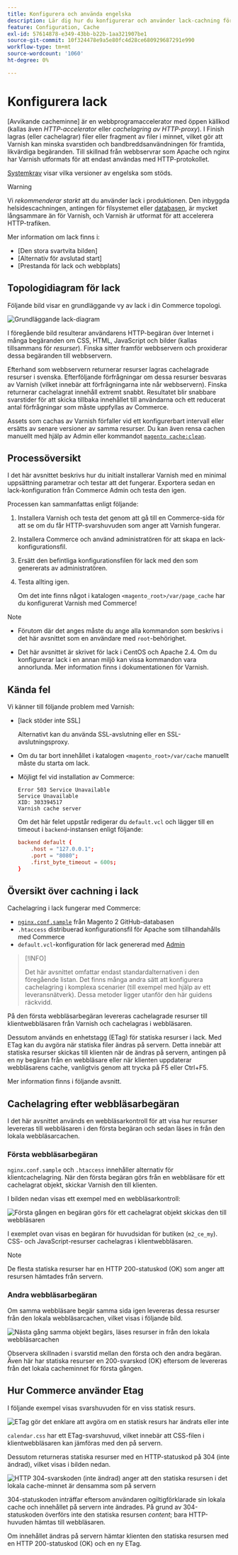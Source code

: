 ```yaml
---
title: Konfigurera och använda engelska
description: Lär dig hur du konfigurerar och använder lack-cachning för Adobe Commerce. Upptäck HTTP-acceleration, fillagring och prestandaoptimeringstekniker.
feature: Configuration, Cache
exl-id: 57614878-e349-43bb-b22b-1aa321907be1
source-git-commit: 10f324478e9a5e80fc4d28ce680929687291e990
workflow-type: tm+mt
source-wordcount: '1060'
ht-degree: 0%

---
```


# Konfigurera lack

[Avvikande cacheminne] är en webbprogramaccelerator med öppen källkod (kallas även _HTTP-accelerator_ eller _cachelagring av HTTP-proxy_). I Finish lagras (eller cachelagrar) filer eller fragment av filer i minnet, vilket gör att Varnish kan minska svarstiden och bandbreddsanvändningen för framtida, likvärdiga begäranden. Till skillnad från webbservrar som Apache och nginx har Varnish utformats för att endast användas med HTTP-protokollet.

[Systemkrav](../../installation/system-requirements.md) visar vilka versioner av engelska som stöds.

>[!WARNING]
>
>Vi _rekommenderar starkt_ att du använder lack i produktionen. Den inbyggda helsidescachningen, antingen för filsystemet eller [databasen](https://developer.adobe.com/commerce/php/development/cache/partial/database-caching/), är mycket långsammare än för Varnish, och Varnish är utformat för att accelerera HTTP-trafiken.

Mer information om lack finns i:

- [Den stora svartvita bilden]
- [Alternativ för avslutad start]
- [Prestanda för lack och webbplats]

## Topologidiagram för lack

Följande bild visar en grundläggande vy av lack i din Commerce topologi.

![Grundläggande lack-diagram](../../assets/configuration/varnish-basic.png)

I föregående bild resulterar användarens HTTP-begäran över Internet i många begäranden om CSS, HTML, JavaScript och bilder (kallas tillsammans för _resurser_). Finska sitter framför webbservern och proxiderar dessa begäranden till webbservern.

Efterhand som webbservern returnerar resurser lagras cachelagrade resurser i svenska. Efterföljande förfrågningar om dessa resurser besvaras av Varnish (vilket innebär att förfrågningarna inte når webbservern). Finska returnerar cachelagrat innehåll extremt snabbt. Resultatet blir snabbare svarstider för att skicka tillbaka innehållet till användarna och ett reducerat antal förfrågningar som måste uppfyllas av Commerce.

Assets som cachas av Varnish förfaller vid ett konfigurerbart intervall eller ersätts av senare versioner av samma resurser. Du kan även rensa cachen manuellt med hjälp av Admin eller kommandot [`magento cache:clean`](../cli/manage-cache.md#clean-and-flush-cache-types).

## Processöversikt

I det här avsnittet beskrivs hur du initialt installerar Varnish med en minimal uppsättning parametrar och testar att det fungerar. Exportera sedan en lack-konfiguration från Commerce Admin och testa den igen.

Processen kan sammanfattas enligt följande:

1. Installera Varnish och testa det genom att gå till en Commerce-sida för att se om du får HTTP-svarshuvuden som anger att Varnish fungerar.
1. Installera Commerce och använd administratören för att skapa en lack-konfigurationsfil.
1. Ersätt den befintliga konfigurationsfilen för lack med den som genererats av administratören.
1. Testa allting igen.

   Om det inte finns något i katalogen `<magento_root>/var/page_cache` har du konfigurerat Varnish med Commerce!

>[!NOTE]
>
>- Förutom där det anges måste du ange alla kommandon som beskrivs i det här avsnittet som en användare med `root`-behörighet.
>
>- Det här avsnittet är skrivet för lack i CentOS och Apache 2.4. Om du konfigurerar lack i en annan miljö kan vissa kommandon vara annorlunda. Mer information finns i dokumentationen för Varnish.

## Kända fel

Vi känner till följande problem med Varnish:

- [lack stöder inte SSL]

  Alternativt kan du använda SSL-avslutning eller en SSL-avslutningsproxy.

- Om du tar bort innehållet i katalogen `<magento_root>/var/cache` manuellt måste du starta om lack.

- Möjligt fel vid installation av Commerce:

  ```
  Error 503 Service Unavailable
  Service Unavailable
  XID: 303394517
  Varnish cache server
  ```

  Om det här felet uppstår redigerar du `default.vcl` och lägger till en timeout i `backend`-instansen enligt följande:

  ```conf
  backend default {
      .host = "127.0.0.1";
      .port = "8080";
      .first_byte_timeout = 600s;
  }
  ```

## Översikt över cachning i lack

Cachelagring i lack fungerar med Commerce:

- [`nginx.conf.sample`](https://github.com/magento/magento2/blob/2.4/nginx.conf.sample) från Magento 2 GitHub-databasen
- `.htaccess` distribuerad konfigurationsfil för Apache som tillhandahålls med Commerce
- `default.vcl`-konfiguration för lack genererad med [Admin](../cache/configure-varnish-commerce.md)

>[!INFO]
>
>Det här avsnittet omfattar endast standardalternativen i den föregående listan. Det finns många andra sätt att konfigurera cachelagring i komplexa scenarier (till exempel med hjälp av ett leveransnätverk). Dessa metoder ligger utanför den här guidens räckvidd.

På den första webbläsarbegäran levereras cachelagrade resurser till klientwebbläsaren från Varnish och cachelagras i webbläsaren.

Dessutom används en enhetstagg (ETag) för statiska resurser i lack. Med ETag kan du avgöra när statiska filer ändras på servern. Detta innebär att statiska resurser skickas till klienten när de ändras på servern, antingen på en ny begäran från en webbläsare eller när klienten uppdaterar webbläsarens cache, vanligtvis genom att trycka på F5 eller Ctrl+F5.

Mer information finns i följande avsnitt.

## Cachelagring efter webbläsarbegäran

I det här avsnittet används en webbläsarkontroll för att visa hur resurser levereras till webbläsaren i den första begäran och sedan läses in från den lokala webbläsarcachen.

### Första webbläsarbegäran

`nginx.conf.sample` och `.htaccess` innehåller alternativ för klientcachelagring. När den första begäran görs från en webbläsare för ett cachelagrat objekt, skickar Varnish den till klienten.

I bilden nedan visas ett exempel med en webbläsarkontroll:

![Första gången en begäran görs för ett cachelagrat objekt skickas den till webbläsaren &#x200B;](../../assets/configuration/varnish-apache-first-visit.png)

I exemplet ovan visas en begäran för huvudsidan för butiken (`m2_ce_my`). CSS- och JavaScript-resurser cachelagras i klientwebbläsaren.

>[!NOTE]
>
>De flesta statiska resurser har en HTTP 200-statuskod (OK) som anger att resursen hämtades från servern.

### Andra webbläsarbegäran

Om samma webbläsare begär samma sida igen levereras dessa resurser från den lokala webbläsarcachen, vilket visas i följande bild.

![Nästa gång samma objekt begärs, läses resurser in från den lokala webbläsarcachen](../../assets/configuration/varnish-apache-second-visit.png)

Observera skillnaden i svarstid mellan den första och den andra begäran. Även här har statiska resurser en 200-svarskod (OK) eftersom de levereras från det lokala cacheminnet för första gången.

## Hur Commerce använder Etag

I följande exempel visas svarshuvuden för en viss statisk resurs.

![ETag gör det enklare att avgöra om en statisk resurs har ändrats eller inte](../../assets/configuration/varnish-etag.png)

`calendar.css` har ett ETag-svarshuvud, vilket innebär att CSS-filen i klientwebbläsaren kan jämföras med den på servern.

Dessutom returneras statiska resurser med en HTTP-statuskod på 304 (inte ändrad), vilket visas i bilden nedan.

![HTTP 304-svarskoden (inte ändrad) anger att den statiska resursen i det lokala cache-minnet är densamma som på servern](../../assets/configuration/varnish-304.png)

304-statuskoden inträffar eftersom användaren ogiltigförklarade sin lokala cache och innehållet på servern inte ändrades. På grund av 304-statuskoden överförs inte den statiska resursen _content_; bara HTTP-huvuden hämtas till webbläsaren.

Om innehållet ändras på servern hämtar klienten den statiska resursen med en HTTP 200-statuskod (OK) och en ny ETag.

<!-- Link Definitions -->

[The Big Varnish Picture]: https://www.varnish-cache.org/docs/trunk/users-guide/intro.html
[Finska cache]: https://varnish-cache.org
[Alternativ för avslutning av lack]: https://www.varnish-cache.org/docs/trunk/reference/varnishd.html#ref-varnishd-options
[Prestanda för lack och webbplatser]: https://www.varnish-cache.org/docs/trunk/users-guide/performance.html#users-performance
[Varnish stöder inte SSL]: https://www.varnish-cache.org/docs/3.0/phk/ssl.html
